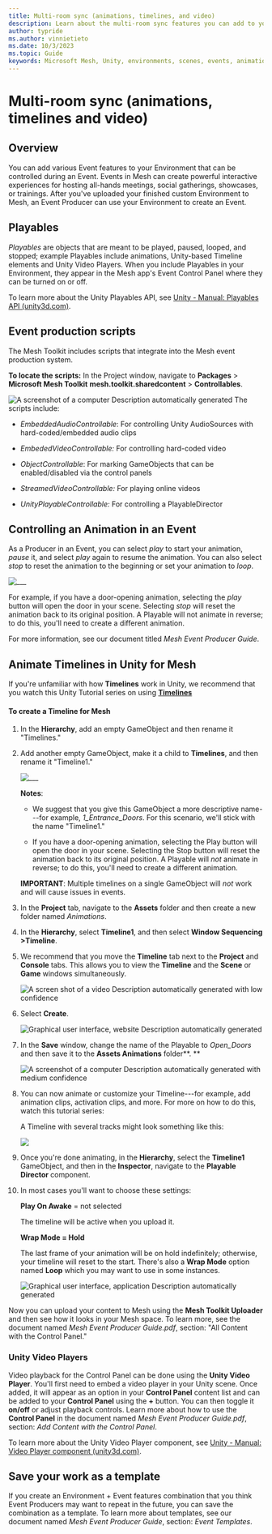 ```yaml
---
title: Multi-room sync (animations, timelines, and video)
description: Learn about the multi-room sync features you can add to your Environment.
author: typride
ms.author: vinnietieto
ms.date: 10/3/2023
ms.topic: Guide
keywords: Microsoft Mesh, Unity, environments, scenes, events, animations, timelines, templates, video, playables
---
```


# Multi-room sync (animations, timelines and video)

## Overview

You can add various Event features to your Environment that can be controlled during an Event. Events in Mesh can create powerful interactive experiences for hosting all-hands meetings, social gatherings, showcases, or trainings. After you've uploaded your finished custom Environment to Mesh, an Event Producer can use your Environment to create an Event.  

## Playables

*Playables* are objects that are meant to be played, paused, looped, and
stopped; example Playables include animations, Unity-based Timeline elements and
Unity Video Players. When you include Playables in your Environment, they appear in the Mesh app's Event Control Panel where they can be turned on or off.

To learn more about the Unity Playables API, see [Unity - Manual:
Playables API
(unity3d.com)](https://docs.unity3d.com/Manual/Playables.html).

## Event production scripts

 The Mesh Toolkit includes scripts that integrate into the Mesh event production system.

**To locate the scripts:**
In the Project window, navigate to **Packages** > **Microsoft Mesh Toolkit** **mesh.toolkit.sharedcontent** > **Controllables**.

![A screenshot of a computer Description automatically generated](../../media/enhance-your-environment/image032.jpg)
The scripts include:

- *EmbeddedAudioControllable*: For controlling Unity AudioSources with
    hard-coded/embedded audio clips

- *EmbededVideoControllable:* For controlling hard-coded video

- *ObjectControllable*: For marking GameObjects that can be
    enabled/disabled via the control panels

- *StreamedVideoControllable:* For playing online videos

- *UnityPlayableControllable:* For controlling a PlayableDirector

## Controlling an Animation in an Event

As a Producer in an Event, you can select *play* to start your
animation, *pause* it, and select *play* again to resume the animation.
You can also select *stop* to reset the animation to the beginning or
set your animation to *loop*.

![___](../../media/enhance-your-environment/image039.png)

For example, if you have a door-opening animation, selecting the *play*
button will open the door in your scene. Selecting *stop* will reset the
animation back to its original position. A Playable will not animate in
reverse; to do this, you'll need to create a different animation.

For more information, see our document titled *Mesh Event Producer
Guide*.

## Animate Timelines in Unity for Mesh

If you're unfamiliar with how **Timelines** work in Unity, we recommend that you watch this
Unity Tutorial series on using [**Timelines**](https://learn.unity.com/project/up-to-speed-with-timeline)

#### To create a Timeline for Mesh

1. In the **Hierarchy**, add an empty GameObject and then rename it
    "Timelines."

1. Add another empty GameObject, make it a child to **Timelines**, and
    then rename it "Timeline1."

    ![___](../../media/enhance-your-environment/image033.png)

    **Notes**:

    - We suggest that you give this GameObject a more descriptive
        name---for example, *1_Entrance_Doors*. For this scenario, we'll
        stick with the name "Timeline1."

    - If you have a door-opening animation, selecting the Play button will
        open the door in your scene. Selecting the Stop button will reset
        the animation back to its original position. A Playable will *not*
        animate in reverse; to do this, you'll need to create a different
        animation.

    **IMPORTANT**: Multiple timelines on a single GameObject will *not*
    work and will cause issues in events.

1. In the **Project** tab, navigate to the **Assets** folder and then
    create a new folder named *Animations*.

1. In the **Hierarchy**, select **Timeline1**, and then select **Window
    Sequencing >Timeline**.

1. We recommend that you move the **Timeline** tab next to the
    **Project** and **Console** tabs. This allows you to view the
    **Timeline** and the **Scene** or **Game** windows simultaneously.

    ![A screen shot of a video Description automatically generated with low confidence](../../media/enhance-your-environment/image034.jpg)

1. Select **Create**.

    ![Graphical user interface, website Description automatically generated](../../media/enhance-your-environment/image035.png)

1. In the **Save** window, change the name of the Playable to
    *Open_Doors* and then save it to the **Assets Animations**
    folder**.
    **

    ![A screenshot of a computer Description automatically generated with medium confidence](../../media/enhance-your-environment/image036.png)

1. You can now animate or customize your Timeline---for example, add
    animation clips, activation clips, and more. For more on how to do
    this, watch this tutorial series:

    A Timeline with several tracks might look something like this:

    ![](../../media/enhance-your-environment/image037.jpg)

1. Once you're done animating, in the **Hierarchy**, select the
    **Timeline1** GameObject, and then in the **Inspector**, navigate to
    the **Playable Director** component.

1. In most cases you'll want to choose these settings:

    **Play On Awake** = not selected

    The timeline will be active when you upload it.

    **Wrap Mode = Hold**

    The last frame of your animation will be on hold indefinitely;
    otherwise, your timeline will reset to the start. There's also a
    **Wrap Mode** option named **Loop** which you may want to use in some
    instances.

    ![Graphical user interface, application Description automatically generated](../../media/enhance-your-environment/image038.jpg)

Now you can upload your content to Mesh using the **Mesh Toolkit
Uploader** and then see how it looks in your Mesh space. To learn more,
see the document named *Mesh Event Producer Guide.pdf*, section: "All
Content with the Control Panel."

### Unity Video Players

Video playback for the Control Panel can be done using the **Unity Video
Player**. You'll first need to embed a video player in your Unity scene.
Once added, it will appear as an option in your **Control Panel**
content list and can be added to your **Control Panel** using the **+**
button. You can then toggle it **on/off** or adjust playback controls.
Learn more about how to use the **Control Panel** in the document named
*Mesh Event Producer Guide.pdf*, section: *Add Content with the Control
Panel*.

To learn more about the Unity Video Player component, see [Unity -
Manual: Video Player component
(unity3d.com)](https://docs.unity3d.com/Manual/class-VideoPlayer.html).

## Save your work as a template

If you create an Environment + Event features combination that you think
Event Producers may want to repeat in the future, you can save the
combination as a template. To learn more about templates, see our
document named *Mesh Event Producer Guide*, section: *Event Templates*.

